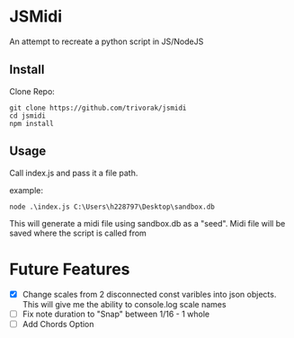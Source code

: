 # JSMidi
An attempt to recreate a python script in JS/NodeJS

## Install
Clone Repo:
```
git clone https://github.com/trivorak/jsmidi
cd jsmidi
npm install
```

## Usage
Call index.js and pass it a file path. 

example:
```
node .\index.js C:\Users\h228797\Desktop\sandbox.db
```
This will generate a midi file using sandbox.db as a "seed". Midi file will be saved where the script is called from 

# Future Features
- [x] Change scales from 2 disconnected const varibles into json objects. This will give me the ability to console.log scale names
- [ ] Fix note duration to "Snap" between 1/16 - 1 whole 
- [ ] Add Chords Option
